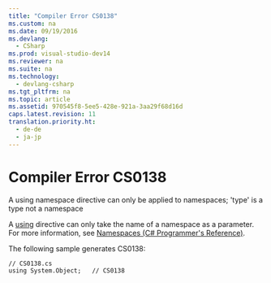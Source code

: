 ```yaml
---
title: "Compiler Error CS0138"
ms.custom: na
ms.date: 09/19/2016
ms.devlang: 
  - CSharp
ms.prod: visual-studio-dev14
ms.reviewer: na
ms.suite: na
ms.technology: 
  - devlang-csharp
ms.tgt_pltfrm: na
ms.topic: article
ms.assetid: 970545f8-5ee5-428e-921a-3aa29f68d16d
caps.latest.revision: 11
translation.priority.ht: 
  - de-de
  - ja-jp
---
```

# Compiler Error CS0138
A using namespace directive can only be applied to namespaces; 'type' is a type not a namespace  
  
 A [using](../vs140/using--C#-Reference-.md) directive can only take the name of a namespace as a parameter. For more information, see [Namespaces (C# Programmer's Reference)](../vs140/Namespaces--C#-Programming-Guide-.md).  
  
 The following sample generates CS0138:  
  
```  
// CS0138.cs  
using System.Object;   // CS0138  
```